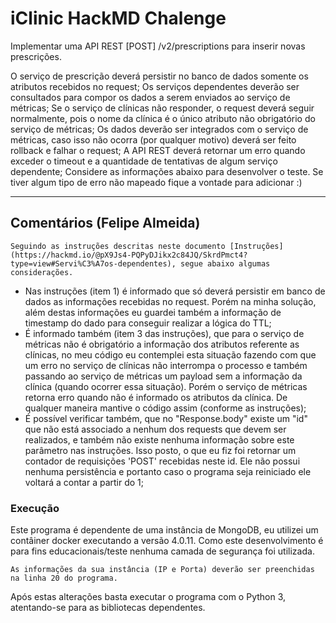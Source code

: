 # iClinic HackMD Chalenge

Implementar uma API REST [POST] /v2/prescriptions para inserir novas prescrições.

O serviço de prescrição deverá persistir no banco de dados somente os atributos recebidos no request;
Os serviços dependentes deverão ser consultados para compor os dados a serem enviados ao serviço de métricas;
Se o serviço de clínicas não responder, o request deverá seguir normalmente, pois o nome da clínica é o único atributo não obrigatório do serviço de métricas;
Os dados deverão ser integrados com o serviço de métricas, caso isso não ocorra (por qualquer motivo) deverá ser feito rollback e falhar o request;
A API REST deverá retornar um erro quando exceder o timeout e a quantidade de tentativas de algum serviço dependente;
Considere as informações abaixo para desenvolver o teste. Se tiver algum tipo de erro não mapeado fique a vontade para adicionar :)

----

## Comentários (Felipe Almeida)

```
Seguindo as instruções descritas neste documento [Instruções](https://hackmd.io/@pX9Js4-PQPyDJikx2c84JQ/SkrdPmct4?type=view#Servi%C3%A7os-dependentes), segue abaixo algumas considerações.
```

* Nas instruções (item 1) é informado que só deverá persistir em banco de dados as informações recebidas no request. Porém na minha solução, além destas informações eu guardei também a informação de timestamp do dado para conseguir realizar a lógica do TTL;
* É informado também (item 3 das instruções), que para o serviço de métricas não é obrigatório a informação dos atributos referente as clínicas, no meu código eu contemplei esta situação fazendo com que um erro no serviço de clínicas não interrompa o processo e também passando ao serviço de métricas um payload sem a informação da clínica (quando ocorrer essa situação). Porém o serviço de métricas retorna erro quando não é informado os atributos da clínica. De qualquer maneira mantive o código assim (conforme as instruções);
* É possível verificar também, que no "Response.body" existe um "id" que não está associado a nenhum dos requests que devem ser realizados, e também não existe nenhuma informação sobre este parâmetro nas instruções. Isso posto, o que eu fiz foi retornar um contador de requisições 'POST' recebidas neste id. Ele não possui nenhuma persistência e portanto caso o programa seja reiniciado ele voltará a contar a partir do 1;

### Execução
Este programa é dependente de uma instância de MongoDB, eu utilizei um contâiner docker executando a versão 4.0.11. Como este desenvolvimento é para fins educacionais/teste nenhuma camada de segurança foi utilizada.

```
As informações da sua instância (IP e Porta) deverão ser preenchidas na linha 20 do programa.
```

Após estas alterações basta executar o programa com o Python 3, atentando-se para as bibliotecas dependentes.
